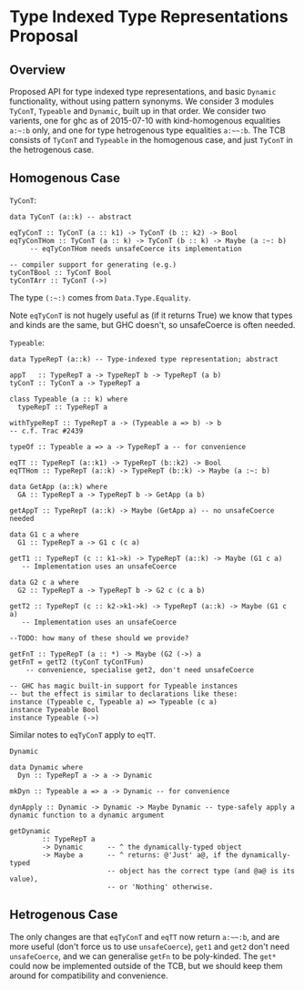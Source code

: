 # Type Indexed Type Representations Proposal


## Overview



Proposed API for type indexed type representations, and basic `Dynamic` functionality, without using pattern synonyms.
We consider 3 modules `TyConT`, `Typeable` and `Dynamic`, built up in that order.
We consider two varients, one for ghc as of 2015-07-10 with kind-homogenous equalities `a:~:b` only, and one for type hetrogenous type equalities `a:~~:b`.
The TCB consists of `TyConT` and `Typeable` in the homogenous case, and just `TyConT` in the hetrogenous case.


## Homogenous Case



`TyConT`:


```
data TyConT (a::k) -- abstract

eqTyConT :: TyConT (a :: k1) -> TyConT (b :: k2) -> Bool
eqTyConTHom :: TyConT (a :: k) -> TyConT (b :: k) -> Maybe (a :~: b) 
     -- eqTyConTHom needs unsafeCoerce its implementation

-- compiler support for generating (e.g.)
tyConTBool :: TyConT Bool
tyConTArr :: TyConT (->)
```


The type `(:~:)` comes from `Data.Type.Equality`.



Note `eqTyConT` is not hugely useful as (if it returns True) we know that types and kinds are the same, but GHC doesn't, so unsafeCoerce is often needed.



`Typeable`:


```
data TypeRepT (a::k) -- Type-indexed type representation; abstract

appT   :: TypeRepT a -> TypeRepT b -> TypeRepT (a b)
tyConT :: TyConT a -> TypeRepT a

class Typeable (a :: k) where
  typeRepT :: TypeRepT a

withTypeRepT :: TypeRepT a -> (Typeable a => b) -> b
-- c.f. Trac #2439

typeOf :: Typeable a => a -> TypeRepT a -- for convenience

eqTT :: TypeRepT (a::k1) -> TypeRepT (b::k2) -> Bool
eqTTHom :: TypeRepT (a::k) -> TypeRepT (b::k) -> Maybe (a :~: b)

data GetApp (a::k) where
  GA :: TypeRepT a -> TypeRepT b -> GetApp (a b)

getAppT :: TypeRepT (a::k) -> Maybe (GetApp a) -- no unsafeCoerce needed

data G1 c a where
  G1 :: TypeRepT a -> G1 c (c a)

getT1 :: TypeRepT (c :: k1->k) -> TypeRepT (a::k) -> Maybe (G1 c a)
   -- Implementation uses an unsafeCoerce

data G2 c a where
  G2 :: TypeRepT a -> TypeRepT b -> G2 c (c a b)

getT2 :: TypeRepT (c :: k2->k1->k) -> TypeRepT (a::k) -> Maybe (G1 c a)
   -- Implementation uses an unsafeCoerce

--TODO: how many of these should we provide?

getFnT :: TypeRepT (a :: *) -> Maybe (G2 (->) a
getFnT = getT2 (tyConT tyConTFun)
    -- convenience, specialise get2, don't need unsafeCoerce

-- GHC has magic built-in support for Typeable instances
-- but the effect is similar to declarations like these:
instance (Typeable c, Typeable a) => Typeable (c a)
instance Typeable Bool
instance Typeable (->)
```


Similar notes to `eqTyConT` apply to `eqTT`.



`Dynamic`


```
data Dynamic where
  Dyn :: TypeRepT a -> a -> Dynamic

mkDyn :: Typeable a => a -> Dynamic -- for convenience

dynApply :: Dynamic -> Dynamic -> Maybe Dynamic -- type-safely apply a dynamic function to a dynamic argument

getDynamic
        :: TypeRepT a
        -> Dynamic      -- ^ the dynamically-typed object
        -> Maybe a      -- ^ returns: @'Just' a@, if the dynamically-typed
                        -- object has the correct type (and @a@ is its value), 
                        -- or 'Nothing' otherwise.
```

## Hetrogenous Case



The only changes are that `eqTyConT` and `eqTT` now return `a:~~:b`, and are more useful (don't force us to use `unsafeCoerce`), `get1` and `get2` don't need `unsafeCoerce`, and we can generalise `getFn` to be poly-kinded.
The `get*` could now be implemented outside of the TCB, but we should keep them around for compatibility and convenience.


